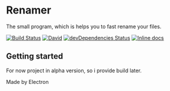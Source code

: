 # Renamer
The small program, which is helps you to fast rename your files.

[![Build Status](https://travis-ci.org/evgen-gruzinov/renamer.svg?branch=master)](https://travis-ci.org/evgen-gruzinov/renamer)
[![David](https://david-dm.org/evgen-gruzinov/renamer.svg)](https://david-dm.org/evgen-gruzinov/renamer.svg)
[![devDependencies Status](https://david-dm.org/evgen-gruzinov/renamer/dev-status.svg)](https://david-dm.org/evgen-gruzinov/renamer?type=dev)
[![Inline docs](http://inch-ci.org/github/evgen-gruzinov/renamer.svg?branch=master)](http://inch-ci.org/github/evgen-gruzinov/renamer)
## Getting started
For now project in alpha version, so i provide build later.

Made by Electron